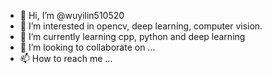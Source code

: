 - 👋 Hi, I’m @wuyilin510520
- 👀 I’m interested in opencv, deep learning, computer vision. 
- 🌱 I’m currently learning cpp, python and deep learning
- 💞️ I’m looking to collaborate on ...
- 📫 How to reach me ...

<!---
wuyilin510520/wuyilin510520 is a ✨ special ✨ repository because its `README.md` (this file) appears on your GitHub profile.
You can click the Preview link to take a look at your changes.
--->
